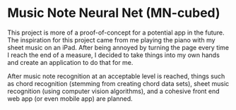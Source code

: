 # Music Note Neural Net (MN-cubed)

This project is more of a proof-of-concept for a potential app in the future. The inspiration for this project came from me playing the piano with my sheet music on an iPad. After being annoyed by turning the page every time I reach the end of a measure, I decided to take things into my own hands and create an application to do that for me.

After music note recognition at an acceptable level is reached, things such as chord recognition (stemming from creating chord data sets), sheet music recognition (using computer vision algorithms), and a cohesive front end web app (or even mobile app) are planned.
